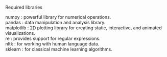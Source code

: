 Required libraries

  numpy : powerful library for numerical operations. </br>
  pandas : data manipulation and analysis library. </br>
  matplotlib : 2D plotting library for creating static, interactive, and animated visualizations. </br>
  re : provides support for regular expressions. </br>
  nltk : for working with human language data. </br>
  sklearn : for classical machine learning algorithms. </br>
